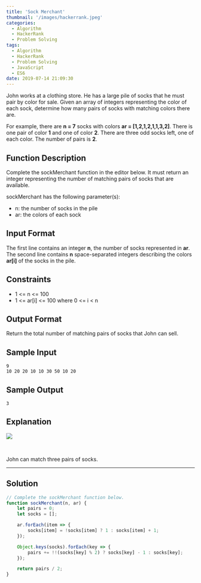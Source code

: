 ```yaml
---
title: 'Sock Merchant'
thumbnail: '/images/hackerrank.jpeg'
categories:
  - Algorithm
  - HackerRank
  - Problem Solving
tags:
  - Algorithm
  - HackerRank
  - Problem Solving
  - JavaScript
  - ES6
date: 2019-07-14 21:09:30
---
```


John works at a clothing store. He has a large pile of socks that he must pair by color for sale. Given an array of integers representing the color of each sock, determine how many pairs of socks with matching colors there are.

For example, there are **n = 7** socks with colors **ar = [1,2,1,2,1,1,3,2]**. There is one pair of color **1** and one of color **2**. There are three odd socks left, one of each color. The number of pairs is **2**.

<!-- more -->

## Function Description

Complete the sockMerchant function in the editor below. It must return an integer representing the number of matching pairs of socks that are available.

sockMerchant has the following parameter(s):

- n: the number of socks in the pile
- ar: the colors of each sock

## Input Format

The first line contains an integer **n**, the number of socks represented in **ar**.<br/> 
The second line contains **n** space-separated integers describing the colors **ar[i]** of the socks in the pile.

## Constraints 

- 1 <= n <= 100
- 1 <= ar[i] <= 100 where 0 <= i < n

## Output Format

Return the total number of matching pairs of socks that John can sell.

## Sample Input

```
9
10 20 20 10 10 30 50 10 20
```

## Sample Output

```
3
```

## Explanation
   
![](https://s3.amazonaws.com/hr-challenge-images/25168/1474122392-c7b9097430-sock.png)

<br/>

John can match three pairs of socks.

---

## Solution

```javascript
// Complete the sockMerchant function below.
function sockMerchant(n, ar) {
    let pairs = 0;
    let socks = [];

    ar.forEach(item => {
        socks[item] = !socks[item] ? 1 : socks[item] + 1;
    });

    Object.keys(socks).forEach(key => {
        pairs += !!(socks[key] % 2) ? socks[key] - 1 : socks[key];
    });

    return pairs / 2;
}
```

